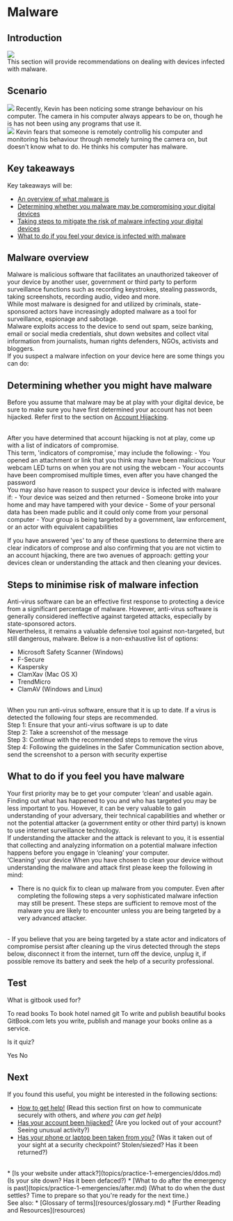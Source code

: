 # Malware
## Introduction
![](unit.png)
<br>
This section will provide recommendations on dealing with devices infected with malware.


## Scenario
![](scenario.png)
Recently, Kevin has been noticing some strange behaviour on his computer. The camera in his computer always appears to be on, though he is has not been using any programs that use it.
<br>
![](scenario.png)
Kevin fears that someone is remotely controllig his computer and monitoring his behaviour through remotely turning the camera on, but doesn't know what to do. He thinks his computer has malware.


## Key takeaways
Key takeaways will be:
- [An overview of what malware is](en/topics/practice-1-emergencies/4-malware/3-1-learn.md)
- [Determining whether you malware may be compromising your digital devices](en/topics/practice-1-emergencies/4-malware/3-2-learn.md)
- [Taking steps to mitigate the risk of malware infecting your digital devices](en/topics/practice-1-emergencies/4-malware/3-3-learn.md)
- [What to do if you feel your device is infected with malware](en/topics/practice-1-emergencies/4-malware/3-4-learn.md)


## Malware overview
Malware is malicious software that facilitates an unauthorized takeover of your device by another user, government or third party to perform surveillance functions such as recording keystrokes, stealing passwords, taking screenshots, recording audio, video and more.
<br>
While most malware is designed for and utilized by criminals, state-sponsored actors have increasingly adopted malware as a tool for surveillance, espionage and sabotage.
<br>
Malware exploits access to the device to send out spam, seize banking, email or social media credentials, shut down websites and collect vital information from journalists, human rights defenders, NGOs, activists and bloggers.
<br>
If you suspect a malware infection on your device here are some things you can do:
<br>


## Determining whether you might have malware
Before you assume that malware may be at play with your digital device, be sure to make sure you have first determined your account has not been hijacked. Refer first to the section on [Account Hijacking](en/topics/practice-1-emergencies/2-account-hijacked/1-intro.md).

<br>
After you have determined that account hijacking is not at play, come up with a list of indicators of compromise.
<br>
This term, 'indicators of compromise,' may include the following:
- You opened an attachment or link that you think may have been malicious
- Your webcam LED turns on when you are not using the webcam
- Your accounts have been compromised multiple times, even after you have changed the password
<br>
You may also have reason to suspect your device is infected with malware if:
- Your device was seized and then returned
- Someone broke into your home and may have tampered with your device
- Some of your personal data has been made public and it could only come from your personal computer
- Your group is being targeted by a government, law enforcement, or an actor with equivalent capabilities
<br>

If you have answered 'yes' to any of these questions to determine there are clear indicators of comprose and also confirming that you are not victim to an account hijacking, there are two avenues of approach: getting your devices clean or understanding the attack and then cleaning your devices.


## Steps to minimise risk of malware infection
Anti-virus software can be an effective first response to protecting a device from a significant percentage of malware. However, anti-virus software is generally considered ineffective against targeted attacks, especially by state-sponsored actors.
<br>
Nevertheless, it remains a valuable defensive tool against non-targeted, but still dangerous, malware. Below is a non-exhaustive list of options:

- Microsoft Safety Scanner (Windows)
- F-Secure
- Kaspersky
- ClamXav (Mac OS X)
- TrendMicro
- ClamAV (Windows and Linux)
<br>
When you run anti-virus software, ensure that it is up to date. If a virus is detected the following four steps are recommended.
<br>
Step 1: Ensure that your anti-virus software is up to date
<br>
Step 2: Take a screenshot of the message
<br>
Step 3: Continue with the recommended steps to remove the virus
<br>
Step 4: Following the guidelines in the Safer Communication section above, send the screenshot to a person with security expertise


## What to do if you feel you have malware
Your first priority may be to get your computer ‘clean’ and usable again. Finding out what has happened to you and who has targeted you may be less important to you. However, it can be very valuable to gain understanding of your adversary, their technical capabilities and whether or not the potential attacker (a government entity or other third party) is known to use internet surveillance technology.
<br>
If understanding the attacker and the attack is relevant to you, it is essential that collecting and analyzing information on a potential malware infection happens before you engage in ‘cleaning’ your computer.
<br>
‘Cleaning’ your device
When you have chosen to clean your device without understanding the malware and attack first please keep the following in mind:

- There is no quick fix to clean up malware from you computer. Even after completing the following steps a very sophisticated malware infection may still be present. These steps are sufficient to remove most of the malware you are likely to encounter unless you are being targeted by a very advanced attacker.
<br>
- If you believe that you are being targeted by a state actor and indicators of compromise persist after cleaning up the virus detected through the steps below, disconnect it from the internet, turn off the device, unplug it, if possible remove its battery and seek the help of a security professional.


## Test
<quiz name="Gitbook Quiz">
    <question multiple>
        <p>What is gitbook used for?</p>
        <answer correct>To read books</answer>
        <answer>To book hotel named git</answer>
        <answer correct>To write and publish beautiful books</answer>
        <explanation>GitBook.com lets you write, publish and manage your books online as a service.</explanation>
    </question>
    <question>
        <p>Is it quiz?</p>
        <answer correct>Yes</answer>
        <answer>No</answer>
    </question>
</quiz>

## Next
If you found this useful, you might be interested in the following sections:
 * [How to get help!](topics/practice-1-emergencies/1-seeking-help) (Read this section first on how to communicate securely with others, and *where you can get help*)
 * [Has your account been hijacked?](topics/practice-1-emergencies/2-account-hijacked) (Are you locked out of your account? Seeing unusual activity?)
 * [Has your phone or laptop been taken from you?](topics/practice-1-emergencies/3-devices-seized.md) (Was it taken out of your sight at a security checkpoint? Stolen/siezed? Has it been returned?)
 <br>
 * [Is your website under attack?](topics/practice-1-emergencies/ddos.md) (Is your site down? Has it been defaced?)
 * [What to do after the emergency is past](topics/practice-1-emergencies/after.md) (What to do when the dust settles? Time to prepare so that you're ready for the next time.)
<br>
See also:
 * [Glossary of terms](resources/glossary.md)
 * [Further Reading and Resources](resources)

